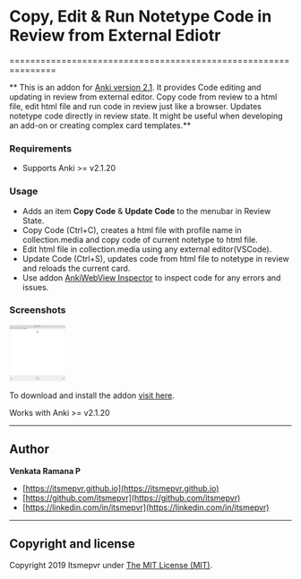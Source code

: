 
# Copy, Edit & Run Notetype Code in Review from External Ediotr
===============================================================

** This is an addon for [Anki version 2.1](https://apps.ankiweb.net/). It provides Code editing and updating in review from external editor. Copy code from review to a html file, edit html file and run code in review just like a browser. Updates notetype code directly in review state. It might be useful when developing an add-on or creating complex card templates.**

### Requirements
* Supports Anki >= v2.1.20

### Usage
* Adds an item <b>Copy Code</b> & <b>Update Code</b> to the menubar in Review State.
* Copy Code (Ctrl+C), creates a html file with profile name in collection.media and copy code of current notetype to html file. 
* Edit html file in collection.media using any external editor(VSCode).
* Update Code (Ctrl+S), updates code from html file to notetype in review and reloads the current card.
* Use addon [AnkiWebView Inspector](https://ankiweb.net/shared/info/31746032) to inspect code for any errors and issues.

### Screenshots
<img src='./screenshots/screenshot.png' style='width:100px;height:100px' />

To download and install the addon [visit here](https://ankiweb.net/shared/info/1732661953).

Works with Anki >= v2.1.20

------

## Author

**Venkata Ramana P**

+ [https://itsmepvr.github.io](https://itsmepvr.github.io)
+ [https://github.com/itsmepvr](https://github.com/itsmepvr)
+ [https://linkedin.com/in/itsmepvr](https://linkedin.com/in/itsmepvr)


------

## Copyright and license

Copyright 2019 Itsmepvr under [The MIT License (MIT)](LICENSE).
